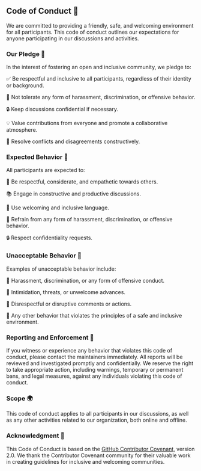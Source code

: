 ## Code of Conduct 🤝

We are committed to providing a friendly, safe, and welcoming environment for all participants. This code of conduct outlines our expectations for anyone participating in our discussions and activities.

### Our Pledge 🌟

In the interest of fostering an open and inclusive community, we pledge to:

✅ Be respectful and inclusive to all participants, regardless of their identity or background.

🚫 Not tolerate any form of harassment, discrimination, or offensive behavior.

🔒 Keep discussions confidential if necessary.

💡 Value contributions from everyone and promote a collaborative atmosphere.

🤝 Resolve conflicts and disagreements constructively.

### Expected Behavior 🤔

All participants are expected to:

🙌 Be respectful, considerate, and empathetic towards others.

📚 Engage in constructive and productive discussions.

💬 Use welcoming and inclusive language.

🚫 Refrain from any form of harassment, discrimination, or offensive behavior.

🔒 Respect confidentiality requests.

### Unacceptable Behavior 🚫

Examples of unacceptable behavior include:

📵 Harassment, discrimination, or any form of offensive conduct.

📢 Intimidation, threats, or unwelcome advances.

🚧 Disrespectful or disruptive comments or actions.

🚫 Any other behavior that violates the principles of a safe and inclusive environment.

### Reporting and Enforcement 🚀

If you witness or experience any behavior that violates this code of conduct, please contact the maintainers immediately. All reports will be reviewed and investigated promptly and confidentially. We reserve the right to take appropriate action, including warnings, temporary or permanent bans, and legal measures, against any individuals violating this code of conduct.

### Scope 🌍

This code of conduct applies to all participants in our discussions, as well as any other activities related to our organization, both online and offline.

### Acknowledgment 💜

This Code of Conduct is based on the [GitHub Contributor Covenant](https://www.contributor-covenant.org/version/2/0/code_of_conduct/), version 2.0. We thank the Contributor Covenant community for their valuable work in creating guidelines for inclusive and welcoming communities.
